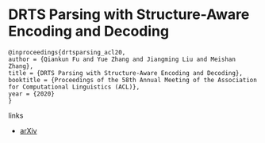 # DRTS Parsing with Structure-Aware Encoding and Decoding

```
@inproceedings{drtsparsing_acl20,
author = {Qiankun Fu and Yue Zhang and Jiangming Liu and Meishan Zhang},
title = {DRTS Parsing with Structure-Aware Encoding and Decoding},
booktitle = {Proceedings of the 58th Annual Meeting of the Association for Computational Linguistics (ACL)},
year = {2020}
}
```

links
- [arXiv](https://arxiv.org/abs/2005.06901)
